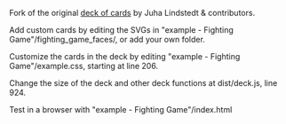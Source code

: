 Fork of the original [deck of cards](https://deck-of-cards.js.org/) by Juha Lindstedt & contributors.

Add custom cards by editing the SVGs in "example - Fighting Game"/fighting_game_faces/, or add your own folder.

Customize the cards in the deck by editing "example - Fighting Game"/example.css, starting at line 206.

Change the size of the deck and other deck functions at dist/deck.js, line 924.

Test in a browser with "example - Fighting Game"/index.html
